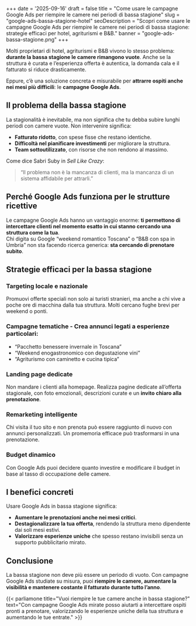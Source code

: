 +++
date = '2025-09-16'
draft = false
title = "Come usare le campagne Google Ads per riempire le camere nei periodi di bassa stagione"
slug = "google-ads-bassa-stagione-hotel"
seoDescription = "Scopri come usare le campagne Google Ads per riempire le camere nei periodi di bassa stagione: strategie efficaci per hotel, agriturismi e B&B."
banner = "google-ads-bassa-stagione.png"
+++

Molti proprietari di hotel, agriturismi e B&B vivono lo stesso problema: **durante la bassa stagione le camere rimangono vuote**. Anche se la struttura è curata e l’esperienza offerta è autentica, la domanda cala e il fatturato si riduce drasticamente.

Eppure, c’è una soluzione concreta e misurabile per **attrarre ospiti anche nei mesi più difficili**: le **campagne Google Ads**.

## Il problema della bassa stagione

La stagionalità è inevitabile, ma non significa che tu debba subire lunghi periodi con camere vuote. Non intervenire significa:
- **Fatturato ridotto**, con spese fisse che restano identiche.
- **Difficoltà nel pianificare investimenti** per migliorare la struttura.
- **Team sottoutilizzato**, con risorse che non rendono al massimo.

Come dice Sabri Suby in *Sell Like Crazy*:
> “Il problema non è la mancanza di clienti, ma la mancanza di un sistema affidabile per attrarli.”

## Perché Google Ads funziona per le strutture ricettive

Le campagne Google Ads hanno un vantaggio enorme: **ti permettono di intercettare clienti nel momento esatto in cui stanno cercando una struttura come la tua**.  
Chi digita su Google “weekend romantico Toscana” o “B&B con spa in Umbria” non sta facendo ricerca generica: **sta cercando di prenotare subito**.

## Strategie efficaci per la bassa stagione

### Targeting locale e nazionale  
   Promuovi offerte speciali non solo ai turisti stranieri, ma anche a chi vive a poche ore di macchina dalla tua struttura. Molti cercano fughe brevi per weekend o ponti.

### Campagne tematiche - Crea annunci legati a esperienze particolari:
 - “Pacchetto benessere invernale in Toscana”
 - “Weekend enogastronomico con degustazione vini”
 - “Agriturismo con caminetto e cucina tipica”

### Landing page dedicate  
   Non mandare i clienti alla homepage. Realizza pagine dedicate all’offerta stagionale, con foto emozionali, descrizioni curate e un **invito chiaro alla prenotazione**.

### Remarketing intelligente  
   Chi visita il tuo sito e non prenota può essere raggiunto di nuovo con annunci personalizzati. Un promemoria efficace può trasformarsi in una prenotazione.

### Budget dinamico  
   Con Google Ads puoi decidere quanto investire e modificare il budget in base al tasso di occupazione delle camere.

## I benefici concreti

Usare Google Ads in bassa stagione significa:
- **Aumentare le prenotazioni anche nei mesi critici**.
- **Destagionalizzare la tua offerta**, rendendo la struttura meno dipendente dai soli mesi estivi.
- **Valorizzare esperienze uniche** che spesso restano invisibili senza un supporto pubblicitario mirato.

## Conclusione

La bassa stagione non deve più essere un periodo di vuoto. Con campagne Google Ads studiate su misura, puoi **riempire le camere, aumentare la visibilità e mantenere costante il fatturato durante tutto l’anno**.

{{< parliamone title="Vuoi riempire le tue camere anche in bassa stagione?" text="Con campagne Google Ads mirate posso aiutarti a intercettare ospiti pronti a prenotare, valorizzando le esperienze uniche della tua struttura e aumentando le tue entrate." >}}